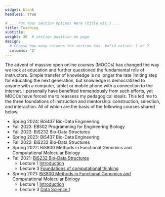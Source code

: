 ```yaml
---
widget: blank
headless: true

# ... Put Your Section Options Here (title etc.) ...
title: Teaching
subtitle:
weight: 30  # section position on page
design:
  # Choose how many columns the section has. Valid values: 1 or 2.
  columns: '2'
---
```


The advent of massive open online courses (MOOCs) has changed the way we look at education and further questioned the fundamental role of instructors. Simple transfer of knowledge is no longer the rate limiting step for educating the next generation, but knowledge is democratized to anyone with a computer, tablet or mobile phone with a connection to the internet. I personally have benefited tremendously from such efforts, yet MOOCs have forced me to reassess my pedagogical ideals. This led me to the three foundations of instruction and mentorship: construction, selection, and interaction. All of which are the basis of the following courses shared below.

- Spring 2024: BiS437 Bio-Data Engineering
- Fall 2023: EB502 Programming for Engineering Biology
- Fall 2023: BiS232 Bio-Data Structures
- Spring 2023: BiS437 Bio-Data Engineering
- Fall 2022: BiS232 Bio-Data Structures
- Spring 2022: BiS800 Methods in Functional Genomics and Computational Molecular Biology
- Fall 2021: [BiS232 Bio-Data Structures](/doc/2021_Fall_BiS232_Syllabus.pdf)
  - Lecture 1 [Introduction](/doc/BiS232_Lecture1_Introduction.pdf)
  - Lecture 3 [Foundations of computational thinking](/doc/BiS232_Lecture3_Foundations_of_Computational_Thinking.pdf)
- Spring 2021: [BiS800 Methods in Functional Genomics and Computational Molecular Biology](/doc/2021_Spring_BiS800_Methods_Syllabus.pdf)
  - Lecture 1 [Introduction](/doc/BiS800_Lecture1_Introduction.pdf)
  - Lecture 3 [Data Science I](/doc/BiS800_Lecture3_Data_Science_I.pdf)
